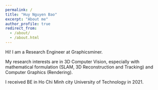 ```yaml
---
permalink: /
title: "Huy Nguyen Bao"
excerpt: "About me"
author_profile: true
redirect_from: 
  - /about/
  - /about.html
---
```


Hi! I am a Research Engineer at Graphicsminer.

My research interests are in 3D Computer Vision, especially with mathematical formulation (SLAM, 3D Reconstruction and Tracking) and Computer Graphics (Rendering).

I received BE in Ho Chi Minh city University of Technology in 2021.
